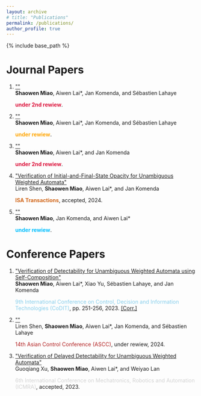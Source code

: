 ```yaml
---
layout: archive
# title: "Publications"
permalink: /publications/
author_profile: true
---
```


{% include base_path %}

# Journal Papers
1. [""]()  
   **Shaowen Miao**, Aiwen Lai*, Jan Komenda, and S&eacute;bastien Lahaye
   <div><font color="Crimson"><b>under 2nd rewiew</b></font>.</div>

2. [""]()  
   **Shaowen Miao**, Aiwen Lai*, Jan Komenda, and S&eacute;bastien Lahaye
   <div><font color="Orange"><b>under rewiew</b></font>.</div>

3. [""]()  
   **Shaowen Miao**, Aiwen Lai*, and Jan Komenda
   <div><font color="Crimson"><b>under 2nd rewiew</b></font>.</div>

4. ["Verification of Initial-and-Final-State Opacity for Unambiguous Weighted Automata"]()  
   Liren Shen, **Shaowen Miao**, Aiwen Lai*, and Jan Komenda
   <div><font color="Chocolate"><b>ISA Transactions</b></font>, accepted, 2024.</div>

5. [""]()  
   **Shaowen Miao**, Jan Komenda, and Aiwen Lai*
   <div><font color="DeepSkyBlue"><b>under rewiew</b></font>.</div>

<!-- 6. [""]()  
   **Shaowen Miao**, Jan Komenda, Tom&aacute;&scaron; Masopust and Aiwen Lai*
   <div><font color="RoyalBlue"><b>under rewiew</b></font>.</div> -->

<!-- 7. [""]()  
   **Shaowen Miao**, Tom&aacute;&scaron; Masopust, Jan Komenda, and Aiwen Lai*
   <div><font color="RoyalBlue"><b>under rewiew</b></font>.</div> -->

<!-- 8. [""]()  
   Zhiyuan Huang, **Shaowen Miao**, and Aiwen Lai
   <div><font color="LightCoral"><b>under rewiew</b></font>.</div> -->

# Conference Papers
1. ["Verification of Detectability for Unambiguous Weighted Automata using Self-Composition"](https://ieeexplore.ieee.org/abstract/document/10284082)  
   **Shaowen Miao**, Aiwen Lai*, Xiao Yu, S&eacute;bastien Lahaye, and Jan Komenda
   <div><font color="SkyBlue">9th International Conference on Control, Decision and Information Technologies (CoDIT)</font>, pp. 251-256, 2023. <a href="https://jiro-m.github.io/papers/23CoDIT.pdf">[Corr.]</a>

2. [""]()  
   Liren Shen, **Shaowen Miao**, Aiwen Lai*, Jan Komenda, and S&eacute;bastien Lahaye<br>
    <div><font color="FireBrick">14th Asian Control Conference (ASCC)</font>, under rewiew, 2024.</div>
   <!-- <div><font color="LimeGreen">14th Asian Control Conference (ASCC)</font>, under rewiew, 2024.</div> -->

3. ["Verification of Delayed Detectability for Unambiguous Weighted Automata"]()  
   Guoqiang Xu, **Shaowen Miao**, Aiwen Lai*, and Weiyao Lan<br>
   <div><font color="LightGrey">6th International Conference on Mechatronics, Robotics and Automation (ICMRA)</font>, accepted, 2023.</div>

<!-- 4. [""]()  
   Keru Chen, **Shaowen Miao**, Aiwen Lai, and Ji Ma* 
   <div><font color="RoyalBlue">63rd IEEE Conference on Decision and Control</font>, under rewiew, 2024.</div> -->

